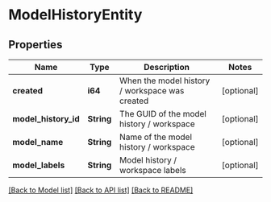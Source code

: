 # ModelHistoryEntity

## Properties

Name | Type | Description | Notes
------------ | ------------- | ------------- | -------------
**created** | **i64** | When the model history / workspace was created | [optional] 
**model_history_id** | **String** | The GUID of the model history / workspace | [optional] 
**model_name** | **String** | Name of the model history / workspace | [optional] 
**model_labels** | **String** | Model history / workspace labels | [optional] 

[[Back to Model list]](../README.md#documentation-for-models) [[Back to API list]](../README.md#documentation-for-api-endpoints) [[Back to README]](../README.md)


